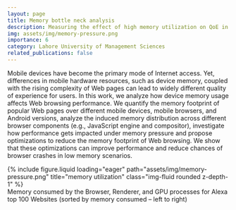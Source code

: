 ```yaml
---
layout: page
title: Memory bottle neck analysis
description: Measuring the effect of high memory utilization on QoE in low-end mobile devices
img: assets/img/memory-pressure.png
importance: 6
category: Lahore University of Management Sciences
related_publications: false
---
```


Mobile devices have become the primary mode of Internet access. Yet, differences in mobile hardware resources, such as device memory, coupled with the rising complexity of Web pages can lead to widely different quality of experience for users. In this work, we analyze how device memory usage affects Web browsing performance. We quantify the memory footprint of popular Web pages over different mobile devices, mobile browsers, and Android versions, analyze the induced memory distribution across different browser components (e.g., JavaScript engine and compositor), investigate how performance gets impacted under memory pressure and propose optimizations to reduce the memory footprint of Web browsing. We show that these optimizations can improve performance and reduce chances of browser crashes in low memory scenarios.

<div class="row">
    <div class="col-sm mt-3 mt-md-0">
        {% include figure.liquid loading="eager" path="assets/img/memory-pressure.png" title="memory utilization" class="img-fluid rounded z-depth-1" %}
    </div>
</div>
<div class="caption">
    Memory consumed by the Browser, Renderer, and GPU processes for Alexa top 100 Websites (sorted by memory consumed – left to right)
</div>
